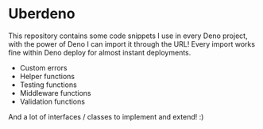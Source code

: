 # Uberdeno

This repository contains some code snippets I use in every Deno project, with the power of Deno I can import it through the URL! Every import works fine within Deno deploy for almost instant deployments.

- Custom errors
- Helper functions
- Testing functions
- Middleware functions
- Validation functions

And a lot of interfaces / classes to implement and extend! :)
